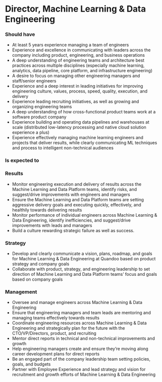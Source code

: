 Director, Machine Learning & Data Engineering
=====================

### Should have
* At least 5 years experience managing a team of engineers
* Experience and excellence in communicating with leaders across the company including product, engineering, and business operations
* A deep understanding of engineering teams and architecture best practices across multiple disciplines (especially machine learning, analytics, data pipeline, core platform, and infrastructure engineering)
* A desire to focus on managing other engineering managers and staff/senior engineers
* Experience and a deep interest in leading initiatives for improving engineering culture, values, process, speed, quality, execution, and delivery
* Experience leading recruiting initiatives, as well as growing and organizing engineering teams
* A deep understanding of how cross-functional product teams work at a software product company
* Experience building and operating data pipelines and warehouses at scale (distributed low-latency processing and native cloud solution experience a plus)
* Experience effectively managing machine learning engineers and projects that deliver results, while clearly communicating ML techniques and process to intelligent non-technical audiences

### Is expected to
### Results
* Monitor engineering execution and delivery of results across the Machine Learning and Data Platform teams, identify risks, and suggest/drive improvements with engineers and managers
* Ensure the Machine Learning and Data Platform teams are setting aggressive delivery goals and executing quickly, effectively, and healthily towards delivering results 
* Monitor performance of individual engineers across Machine Learning & Data Engineering, identify inefficiencies, and suggest/drive improvements with leads and managers
* Build a culture rewarding strategic failure as well as success.

### Strategy
* Develop and clearly communicate a vision, plans, roadmap, and goals for Machine Learning & Data Engineering at Quandoo based on product strategy and company goals
* Collaborate with product, strategy, and engineering leadership to set direction of Machine Learning and Data Platform teams’ focus and goals based on company goals

### Management
* Oversee and manage engineers across Machine Learning & Data Engineering
* Ensure that engineering managers and team leads are mentoring and managing teams effectively towards results
* Coordinate engineering resources across Machine Learning & Data Engineering and strategically plan for the future with the CTO/VP/Directors, product, and recruiting
* Mentor direct reports in technical and non-technical improvements and growth
* Help engineering managers create and ensure they’re moving along career development plans for direct reports
* Be an engaged part of the company leadership team setting policies, goals, and budgets
* Partner with Employee Experience and lead strategy and vision for recruitment and growth efforts of Machine Learning & Data Engineering
